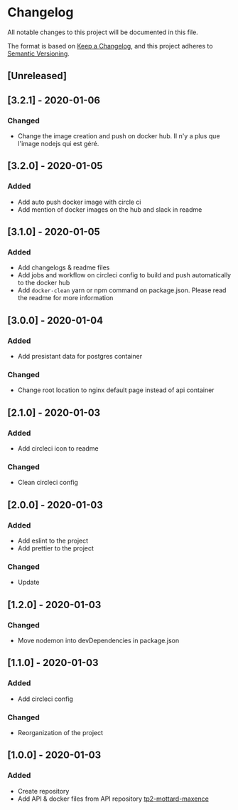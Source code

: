 # Changelog
All notable changes to this project will be documented in this file.

The format is based on [Keep a Changelog](https://keepachangelog.com/en/1.0.0/),
and this project adheres to [Semantic Versioning](https://semver.org/spec/v2.0.0.html).

## [Unreleased]

## [3.2.1] - 2020-01-06
### Changed
- Change the image creation and push on docker hub.
  Il n'y a plus que l'image nodejs qui est géré.

## [3.2.0] - 2020-01-05
### Added
- Add auto push docker image with circle ci
- Add mention of docker images on the hub and slack in readme


## [3.1.0] - 2020-01-05
### Added
- Add changelogs & readme files
- Add jobs and workflow on circleci config to build and push automatically to the docker hub
- Add `docker-clean` yarn or npm command on package.json. Please read the readme for more information


## [3.0.0] - 2020-01-04
### Added
- Add presistant data for postgres container

### Changed
- Change root location to nginx default page instead of api container


## [2.1.0] - 2020-01-03
### Added
- Add circleci icon to readme

### Changed
- Clean circleci config


## [2.0.0] - 2020-01-03
### Added
- Add eslint to the project
- Add prettier to the project

### Changed
- Update 


## [1.2.0] - 2020-01-03
### Changed
- Move nodemon into devDependencies in package.json


## [1.1.0] - 2020-01-03
### Added
- Add circleci config

### Changed
- Reorganization of the project


## [1.0.0] - 2020-01-03
### Added
- Create repository
- Add API & docker files from API repository [tp2-mottard-maxence](https://github.com/YI-B3-Devops/tp2-mottard-maxence)
